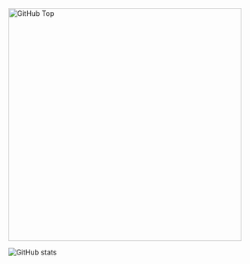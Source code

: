 
<img src="https://wakatime.com/share/@AgelCyber/14439895-004c-4885-9720-86071257bbfc.svg" alt="GitHub Top " width="470">


![GitHub stats](https://github-readme-stats.vercel.app/api?username=wascharapon&show=reviews,discussions_started,discussions_answered,prs_merged&show_icons=true&theme=radical)
